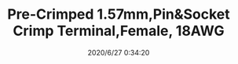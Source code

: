 ﻿---
layout: post 
title: Pre-Crimped 1.57mm,Pin&Socket Crimp Terminal,Female, 18AWG
tags: 1625
categories: wire-harness
overview: Pre-Crimped 1.57mm,Pin&Socket Crimp Terminal,Female, 18AWG
part_number: 02061101
thumb_img: static/202006/347-thumb-20200627083653.jpg
small_img: static/202006/347-20200627083653.jpg
date: 2020/6/27 0:34:20
---



